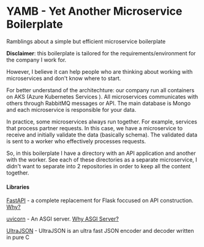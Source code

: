 # YAMB - Yet Another Microservice Boilerplate

Ramblings about a simple but efficient microservice boilerplate

**Disclaimer**: this boilerplate is tailored for the requirements/environment for the company I work for. 

However, I believe it can help people who are thinking about working with microservices and don't know where to start.

For better understand of the architechture: our company run all containers on AKS (Azure Kubernetes Services ). All microservices
communicates with others through RabbitMQ messages or API. The main database is Mongo and each microservice is responsible for your data.

In practice, some microservices always run together. For example, services that process partner requests. In this case, we have a microservice to receive and initially validate the data (basically schema). The validated data is sent to a worker who effectively processes requests.

So, in this boilerplate I have a directory with an API application and another with the worker. See each of these directories as a separate microservice, I didn't want to separate into 2 repositories in order to keep all the content together.

#### Libraries

[FastAPI](https://github.com/tiangolo/fastapi) - a complete replacement for Flask foccused on API construction. [Why?](https://www.quora.com/What-are-the-advantages-of-using-FastAPI-over-flask)

[uvicorn](http://www.uvicorn.org/) - An ASGI server. [Why ASGI Server?](https://www.maxongzb.com/why-asgi-is-replacing-wsgi-in-django-reading-time-3-mins/)

[UltraJSON](https://github.com/ultrajson/ultrajson) - UltraJSON is an ultra fast JSON encoder and decoder written in pure C



